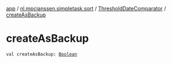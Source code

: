 [app](../../index.md) / [nl.mpcjanssen.simpletask.sort](../index.md) / [ThresholdDateComparator](index.md) / [createAsBackup](.)

# createAsBackup

`val createAsBackup: `[`Boolean`](https://kotlinlang.org/api/latest/jvm/stdlib/kotlin/-boolean/index.html)